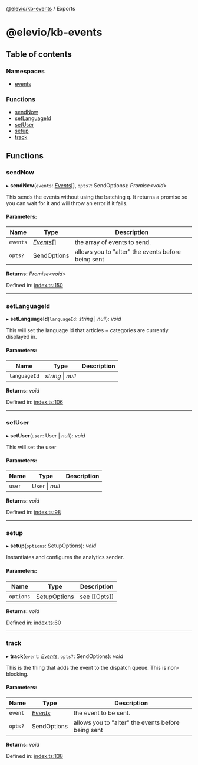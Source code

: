 [@elevio/kb-events](README.md) / Exports

# @elevio/kb-events

## Table of contents

### Namespaces

- [events](modules/events.md)

### Functions

- [sendNow](modules.md#sendnow)
- [setLanguageId](modules.md#setlanguageid)
- [setUser](modules.md#setuser)
- [setup](modules.md#setup)
- [track](modules.md#track)

## Functions

### sendNow

▸ **sendNow**(`events`: [*Events*](modules/events.md#events)[], `opts?`: SendOptions): *Promise*<*void*\>

This sends the events without using the batching q.
It returns a promise so you can wait for it and will throw an error if it fails.

#### Parameters:

Name | Type | Description |
------ | ------ | ------ |
`events` | [*Events*](modules/events.md#events)[] | the array of events to send.   |
`opts?` | SendOptions | allows you to "alter" the events before being sent    |

**Returns:** *Promise*<*void*\>

Defined in: [index.ts:150](https://github.com/elevio/kb-events/blob/381188b/src/index.ts#L150)

___

### setLanguageId

▸ **setLanguageId**(`languageId`: *string* \| *null*): *void*

This will set the language id that articles + categories are currently displayed in.

#### Parameters:

Name | Type | Description |
------ | ------ | ------ |
`languageId` | *string* \| *null* |     |

**Returns:** *void*

Defined in: [index.ts:106](https://github.com/elevio/kb-events/blob/381188b/src/index.ts#L106)

___

### setUser

▸ **setUser**(`user`: User \| *null*): *void*

This will set the user

#### Parameters:

Name | Type | Description |
------ | ------ | ------ |
`user` | User \| *null* |     |

**Returns:** *void*

Defined in: [index.ts:98](https://github.com/elevio/kb-events/blob/381188b/src/index.ts#L98)

___

### setup

▸ **setup**(`options`: SetupOptions): *void*

Instantiates and configures the analytics sender.

#### Parameters:

Name | Type | Description |
------ | ------ | ------ |
`options` | SetupOptions | see [[Opts]]    |

**Returns:** *void*

Defined in: [index.ts:60](https://github.com/elevio/kb-events/blob/381188b/src/index.ts#L60)

___

### track

▸ **track**(`event`: [*Events*](modules/events.md#events), `opts?`: SendOptions): *void*

This is the thing that adds the event to the dispatch queue.
This is non-blocking.

#### Parameters:

Name | Type | Description |
------ | ------ | ------ |
`event` | [*Events*](modules/events.md#events) | the event to be sent.   |
`opts?` | SendOptions | allows you to "alter" the events before being sent    |

**Returns:** *void*

Defined in: [index.ts:138](https://github.com/elevio/kb-events/blob/381188b/src/index.ts#L138)
